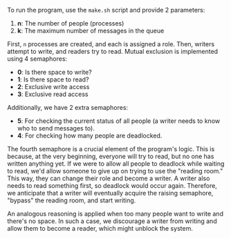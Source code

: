 To run the program, use the `make.sh` script and provide 2 parameters:

1.  **n**: The number of people (processes)
2.  **k**: The maximum number of messages in the queue

First, `n` processes are created, and each is assigned a role.
Then, writers attempt to write, and readers try to read.
Mutual exclusion is implemented using 4 semaphores:

- **0**: Is there space to write?
- **1**: Is there space to read?
- **2**: Exclusive write access
- **3**: Exclusive read access

Additionally, we have 2 extra semaphores:

- **5**: For checking the current status of all people (a writer needs to know who to send messages to).
- **4**: For checking how many people are deadlocked.

The fourth semaphore is a crucial element of the program's logic. This is because, at the very beginning, everyone will try to read, but no one has written anything yet. If we were to allow all people to deadlock while waiting to read, we'd allow someone to give up on trying to use the "reading room." This way, they can change their role and become a writer. A writer also needs to read something first, so deadlock would occur again. Therefore, we anticipate that a writer will eventually acquire the raising semaphore, "bypass" the reading room, and start writing.

An analogous reasoning is applied when too many people want to write and there's no space. In such a case, we discourage a writer from writing and allow them to become a reader, which might unblock the system.
